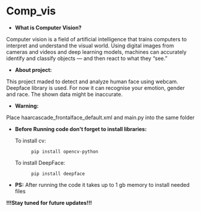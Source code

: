 # Comp_vis

- **What is Computer Vision?**

Computer vision is a field of artificial intelligence that trains computers to interpret and understand the visual world. Using digital images from cameras and videos and deep learning models, machines can accurately identify and classify objects — and then react to what they “see.”



- **About project:**

This project maded to detect and analyze human face using webcam. Deepface library is used. For now it can recognise your emotion, gender and race. The shown data might be inaccurate.



- **Warning:**

Place haarcascade_frontalface_default.xml and main.py into the same folder



- **Before Running code don't forget to install libraries:**

  To install cv:
  
            pip install opencv-python
  To install DeepFace:
  
            pip install deepface



- **PS:** After running the code it takes up to 1 gb memory to install needed files

**!!!Stay tuned for future updates!!!**
